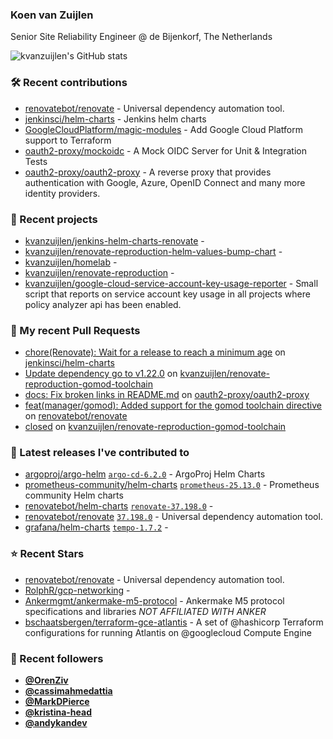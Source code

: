 ### Koen van Zuijlen

Senior Site Reliability Engineer @ de Bijenkorf, The Netherlands

![kvanzuijlen's GitHub stats](https://github-readme-stats.vercel.app/api?username=kvanzuijlen&show=reviews,discussions_started,discussions_answered,prs_merged,prs_merged_percentage&show_icons=true&theme=dark&cache_seconds=86400)

### 🛠️ Recent contributions

- [renovatebot/renovate](https://github.com/renovatebot/renovate) - Universal dependency automation tool.
- [jenkinsci/helm-charts](https://github.com/jenkinsci/helm-charts) - Jenkins helm charts
- [GoogleCloudPlatform/magic-modules](https://github.com/GoogleCloudPlatform/magic-modules) - Add Google Cloud Platform support to Terraform
- [oauth2-proxy/mockoidc](https://github.com/oauth2-proxy/mockoidc) - A Mock OIDC Server for Unit &amp; Integration Tests
- [oauth2-proxy/oauth2-proxy](https://github.com/oauth2-proxy/oauth2-proxy) - A reverse proxy that provides authentication with Google, Azure, OpenID Connect and many more identity providers.

### 🌱 Recent projects

- [kvanzuijlen/jenkins-helm-charts-renovate](https://github.com/kvanzuijlen/jenkins-helm-charts-renovate) - 
- [kvanzuijlen/renovate-reproduction-helm-values-bump-chart](https://github.com/kvanzuijlen/renovate-reproduction-helm-values-bump-chart) - 
- [kvanzuijlen/homelab](https://github.com/kvanzuijlen/homelab) - 
- [kvanzuijlen/renovate-reproduction](https://github.com/kvanzuijlen/renovate-reproduction) - 
- [kvanzuijlen/google-cloud-service-account-key-usage-reporter](https://github.com/kvanzuijlen/google-cloud-service-account-key-usage-reporter) - Small script that reports on service account key usage in all projects where policy analyzer api has been enabled.

### 🚧 My recent Pull Requests

- [chore(Renovate): Wait for a release to reach a minimum age](https://github.com/jenkinsci/helm-charts/pull/1014) on [jenkinsci/helm-charts](https://github.com/jenkinsci/helm-charts)
- [Update dependency go to v1.22.0](https://github.com/kvanzuijlen/renovate-reproduction-gomod-toolchain/pull/2) on [kvanzuijlen/renovate-reproduction-gomod-toolchain](https://github.com/kvanzuijlen/renovate-reproduction-gomod-toolchain)
- [docs: Fix broken links in README.md](https://github.com/oauth2-proxy/oauth2-proxy/pull/2500) on [oauth2-proxy/oauth2-proxy](https://github.com/oauth2-proxy/oauth2-proxy)
- [feat(manager/gomod): Added support for the gomod toolchain directive](https://github.com/renovatebot/renovate/pull/27279) on [renovatebot/renovate](https://github.com/renovatebot/renovate)
- [closed](https://github.com/kvanzuijlen/renovate-reproduction-gomod-toolchain/pull/1) on [kvanzuijlen/renovate-reproduction-gomod-toolchain](https://github.com/kvanzuijlen/renovate-reproduction-gomod-toolchain)

### 🚀 Latest releases I've contributed to

- [argoproj/argo-helm](https://github.com/argoproj/argo-helm) [`argo-cd-6.2.0`](https://github.com/argoproj/argo-helm/releases/tag/argo-cd-6.2.0) - ArgoProj Helm Charts
- [prometheus-community/helm-charts](https://github.com/prometheus-community/helm-charts) [`prometheus-25.13.0`](https://github.com/prometheus-community/helm-charts/releases/tag/prometheus-25.13.0) - Prometheus community Helm charts
- [renovatebot/helm-charts](https://github.com/renovatebot/helm-charts) [`renovate-37.198.0`](https://github.com/renovatebot/helm-charts/releases/tag/renovate-37.198.0) - 
- [renovatebot/renovate](https://github.com/renovatebot/renovate) [`37.198.0`](https://github.com/renovatebot/renovate/releases/tag/37.198.0) - Universal dependency automation tool.
- [grafana/helm-charts](https://github.com/grafana/helm-charts) [`tempo-1.7.2`](https://github.com/grafana/helm-charts/releases/tag/tempo-1.7.2) - 

### ⭐ Recent Stars

- [renovatebot/renovate](https://github.com/renovatebot/renovate) - Universal dependency automation tool.
- [RolphR/gcp-networking](https://github.com/RolphR/gcp-networking) - 
- [Ankermgmt/ankermake-m5-protocol](https://github.com/Ankermgmt/ankermake-m5-protocol) - Ankermake M5 protocol specifications and libraries *NOT AFFILIATED WITH ANKER*
- [bschaatsbergen/terraform-gce-atlantis](https://github.com/bschaatsbergen/terraform-gce-atlantis) - A set of @hashicorp Terraform configurations for running Atlantis on @googlecloud Compute Engine

### 👀 Recent followers

- [**@OrenZiv**](https://github.com/OrenZiv)
- [**@cassimahmedattia**](https://github.com/cassimahmedattia)
- [**@MarkDPierce**](https://github.com/MarkDPierce)
- [**@kristina-head**](https://github.com/kristina-head)
- [**@andykandev**](https://github.com/andykandev)
